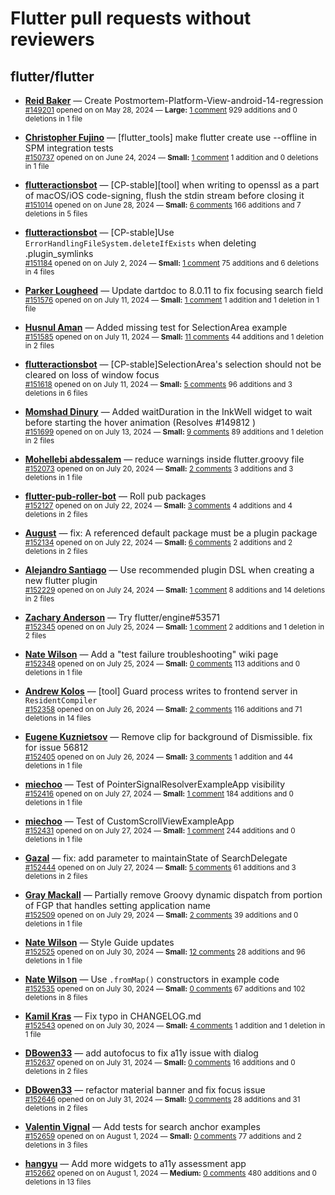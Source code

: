 # Flutter pull requests without reviewers

## flutter/flutter

* **[Reid Baker](https://github.com/reidbaker)** &mdash; Create Postmortem-Platform-View-android-14-regression<br />
    <sub>[#149201](https://github.com/flutter/flutter/pull/149201) opened on on May 28, 2024 &mdash; **Large:** [1 comment](https://github.com/flutter/flutter/pull/149201) 929 additions and 0 deletions in 1 file</sub><br />

* **[Christopher Fujino](https://github.com/christopherfujino)** &mdash; [flutter_tools] make flutter create use --offline in SPM integration tests<br />
    <sub>[#150737](https://github.com/flutter/flutter/pull/150737) opened on on June 24, 2024 &mdash; **Small:** [1 comment](https://github.com/flutter/flutter/pull/150737) 1 addition and 0 deletions in 1 file</sub><br />

* **[flutteractionsbot](https://github.com/flutteractionsbot)** &mdash; [CP-stable][tool] when writing to openssl as a part of macOS/iOS code-signing, flush the stdin stream before closing it<br />
    <sub>[#151014](https://github.com/flutter/flutter/pull/151014) opened on on June 28, 2024 &mdash; **Small:** [6 comments](https://github.com/flutter/flutter/pull/151014) 166 additions and 7 deletions in 5 files</sub><br />

* **[flutteractionsbot](https://github.com/flutteractionsbot)** &mdash; [CP-stable]Use `ErrorHandlingFileSystem.deleteIfExists` when deleting .plugin_symlinks<br />
    <sub>[#151184](https://github.com/flutter/flutter/pull/151184) opened on on July 2, 2024 &mdash; **Small:** [1 comment](https://github.com/flutter/flutter/pull/151184) 75 additions and 6 deletions in 4 files</sub><br />

* **[Parker Lougheed](https://github.com/parlough)** &mdash; Update dartdoc to 8.0.11 to fix focusing search field<br />
    <sub>[#151576](https://github.com/flutter/flutter/pull/151576) opened on on July 11, 2024 &mdash; **Small:** [1 comment](https://github.com/flutter/flutter/pull/151576) 1 addition and 1 deletion in 1 file</sub><br />

* **[Husnul Aman](https://github.com/iam-amanxz)** &mdash; Added missing test for SelectionArea example<br />
    <sub>[#151585](https://github.com/flutter/flutter/pull/151585) opened on on July 11, 2024 &mdash; **Small:** [11 comments](https://github.com/flutter/flutter/pull/151585) 44 additions and 1 deletion in 2 files</sub><br />

* **[flutteractionsbot](https://github.com/flutteractionsbot)** &mdash; [CP-stable]SelectionArea's selection should not be cleared on loss of window focus<br />
    <sub>[#151618](https://github.com/flutter/flutter/pull/151618) opened on on July 11, 2024 &mdash; **Small:** [5 comments](https://github.com/flutter/flutter/pull/151618) 96 additions and 3 deletions in 6 files</sub><br />

* **[Momshad Dinury](https://github.com/momshaddinury)** &mdash; Added waitDuration in the InkWell widget to wait before starting the hover animation (Resolves #149812 )<br />
    <sub>[#151699](https://github.com/flutter/flutter/pull/151699) opened on on July 13, 2024 &mdash; **Small:** [9 comments](https://github.com/flutter/flutter/pull/151699) 89 additions and 1 deletion in 2 files</sub><br />

* **[Mohellebi abdessalem](https://github.com/AbdeMohlbi)** &mdash; reduce warnings inside flutter.groovy file <br />
    <sub>[#152073](https://github.com/flutter/flutter/pull/152073) opened on on July 20, 2024 &mdash; **Small:** [2 comments](https://github.com/flutter/flutter/pull/152073) 3 additions and 3 deletions in 1 file</sub><br />

* **[flutter-pub-roller-bot](https://github.com/flutter-pub-roller-bot)** &mdash; Roll pub packages<br />
    <sub>[#152127](https://github.com/flutter/flutter/pull/152127) opened on on July 22, 2024 &mdash; **Small:** [3 comments](https://github.com/flutter/flutter/pull/152127) 4 additions and 4 deletions in 2 files</sub><br />

* **[August](https://github.com/Gustl22)** &mdash; fix: A referenced default package must be a plugin package<br />
    <sub>[#152134](https://github.com/flutter/flutter/pull/152134) opened on on July 22, 2024 &mdash; **Small:** [6 comments](https://github.com/flutter/flutter/pull/152134) 2 additions and 2 deletions in 2 files</sub><br />

* **[Alejandro Santiago](https://github.com/alestiago)** &mdash; Use recommended plugin DSL when creating a new flutter plugin<br />
    <sub>[#152229](https://github.com/flutter/flutter/pull/152229) opened on on July 24, 2024 &mdash; **Small:** [1 comment](https://github.com/flutter/flutter/pull/152229) 8 additions and 14 deletions in 2 files</sub><br />

* **[Zachary Anderson](https://github.com/zanderso)** &mdash; Try flutter/engine#53571<br />
    <sub>[#152345](https://github.com/flutter/flutter/pull/152345) opened on on July 25, 2024 &mdash; **Small:** [1 comment](https://github.com/flutter/flutter/pull/152345) 2 additions and 1 deletion in 2 files</sub><br />

* **[Nate Wilson](https://github.com/nate-thegrate)** &mdash; Add a "test failure troubleshooting" wiki page<br />
    <sub>[#152348](https://github.com/flutter/flutter/pull/152348) opened on on July 25, 2024 &mdash; **Small:** [0 comments](https://github.com/flutter/flutter/pull/152348) 113 additions and 0 deletions in 1 file</sub><br />

* **[Andrew Kolos](https://github.com/andrewkolos)** &mdash; [tool] Guard process writes to frontend server in `ResidentCompiler`<br />
    <sub>[#152358](https://github.com/flutter/flutter/pull/152358) opened on on July 26, 2024 &mdash; **Small:** [2 comments](https://github.com/flutter/flutter/pull/152358) 116 additions and 71 deletions in 14 files</sub><br />

* **[Eugene Kuznietsov](https://github.com/qwertylolman)** &mdash; Remove clip for background of Dismissible. fix for issue 56812<br />
    <sub>[#152405](https://github.com/flutter/flutter/pull/152405) opened on on July 26, 2024 &mdash; **Small:** [3 comments](https://github.com/flutter/flutter/pull/152405) 1 addition and 44 deletions in 1 file</sub><br />

* **[miechoo](https://github.com/miechoo)** &mdash; Test of PointerSignalResolverExampleApp visibility<br />
    <sub>[#152416](https://github.com/flutter/flutter/pull/152416) opened on on July 27, 2024 &mdash; **Small:** [1 comment](https://github.com/flutter/flutter/pull/152416) 184 additions and 0 deletions in 1 file</sub><br />

* **[miechoo](https://github.com/miechoo)** &mdash; Test of CustomScrollViewExampleApp<br />
    <sub>[#152431](https://github.com/flutter/flutter/pull/152431) opened on on July 27, 2024 &mdash; **Small:** [1 comment](https://github.com/flutter/flutter/pull/152431) 244 additions and 0 deletions in 1 file</sub><br />

* **[Gazal](https://github.com/gazal-k)** &mdash; fix: add parameter to maintainState of SearchDelegate<br />
    <sub>[#152444](https://github.com/flutter/flutter/pull/152444) opened on on July 27, 2024 &mdash; **Small:** [5 comments](https://github.com/flutter/flutter/pull/152444) 61 additions and 3 deletions in 2 files</sub><br />

* **[Gray Mackall](https://github.com/gmackall)** &mdash; Partially remove Groovy dynamic dispatch from portion of FGP that handles setting application name<br />
    <sub>[#152509](https://github.com/flutter/flutter/pull/152509) opened on on July 29, 2024 &mdash; **Small:** [2 comments](https://github.com/flutter/flutter/pull/152509) 39 additions and 0 deletions in 1 file</sub><br />

* **[Nate Wilson](https://github.com/nate-thegrate)** &mdash; Style Guide updates<br />
    <sub>[#152525](https://github.com/flutter/flutter/pull/152525) opened on on July 30, 2024 &mdash; **Small:** [12 comments](https://github.com/flutter/flutter/pull/152525) 28 additions and 96 deletions in 1 file</sub><br />

* **[Nate Wilson](https://github.com/nate-thegrate)** &mdash; Use `.fromMap()` constructors in example code<br />
    <sub>[#152535](https://github.com/flutter/flutter/pull/152535) opened on on July 30, 2024 &mdash; **Small:** [0 comments](https://github.com/flutter/flutter/pull/152535) 67 additions and 102 deletions in 8 files</sub><br />

* **[Kamil Kras](https://github.com/xVemu)** &mdash; Fix typo in CHANGELOG.md<br />
    <sub>[#152543](https://github.com/flutter/flutter/pull/152543) opened on on July 30, 2024 &mdash; **Small:** [4 comments](https://github.com/flutter/flutter/pull/152543) 1 addition and 1 deletion in 1 file</sub><br />

* **[DBowen33](https://github.com/DBowen33)** &mdash; add autofocus to fix a11y issue with dialog<br />
    <sub>[#152637](https://github.com/flutter/flutter/pull/152637) opened on on July 31, 2024 &mdash; **Small:** [0 comments](https://github.com/flutter/flutter/pull/152637) 16 additions and 0 deletions in 2 files</sub><br />

* **[DBowen33](https://github.com/DBowen33)** &mdash; refactor material banner and fix focus issue<br />
    <sub>[#152646](https://github.com/flutter/flutter/pull/152646) opened on on July 31, 2024 &mdash; **Small:** [0 comments](https://github.com/flutter/flutter/pull/152646) 28 additions and 31 deletions in 2 files</sub><br />

* **[Valentin Vignal](https://github.com/ValentinVignal)** &mdash; Add tests for search anchor examples<br />
    <sub>[#152659](https://github.com/flutter/flutter/pull/152659) opened on on August 1, 2024 &mdash; **Small:** [0 comments](https://github.com/flutter/flutter/pull/152659) 77 additions and 2 deletions in 3 files</sub><br />

* **[hangyu](https://github.com/hangyujin)** &mdash; Add more widgets to a11y assessment app<br />
    <sub>[#152662](https://github.com/flutter/flutter/pull/152662) opened on on August 1, 2024 &mdash; **Medium:** [0 comments](https://github.com/flutter/flutter/pull/152662) 480 additions and 0 deletions in 13 files</sub><br />

